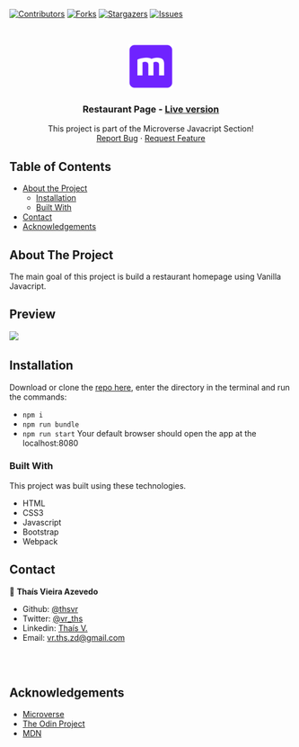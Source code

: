 [![Contributors][contributors-shield]][contributors-url]
[![Forks][forks-shield]][forks-url]
[![Stargazers][stars-shield]][stars-url]
[![Issues][issues-shield]][issues-url]

<!-- PROJECT LOGO -->
<br />
<p align="center">
  <a href="https://github.com/thsvr/restaurant-page">
    <img src="public/img/mLogo.png" alt="Logo" width="80" height="80">
  </a>

  <h3 align="center">Restaurant Page -
  <a href='https://thsvr.github.io/restaurant-page/'> Live version</a></h3>

  <p align="center">
    This project is part of the Microverse Javacript Section!
    <br />
    <a href="https://github.com/thsvr/restaurant-page/issues">Report Bug</a>
    ·
    <a href="https://github.com/thsvr/restaurant-page/issues">Request Feature</a>
  </p>
</p>

<!-- TABLE OF CONTENTS -->

## Table of Contents

- [About the Project](#about-the-project)
  - [Installation](#installation)
  - [Built With](#built-with)
- [Contact](#contact)
- [Acknowledgements](#acknowledgements)

<!-- ABOUT THE PROJECT -->

## About The Project

The main goal of this project is build a restaurant homepage using  Vanilla Javacript.

## Preview

![](chocolate-page.gif)

<!-- <div align="center">
  <img src="public/img/screenshot.png" width="800">
</div> -->

<!-- ABOUT THE PROJECT -->

## Installation

Download or clone the [repo here](https://github.com/thsvr/restaurant-page), enter the directory in the terminal and run the commands:

- `npm i`
- `npm run bundle`
- `npm run start`
  Your default browser should open the app at the localhost:8080
### Built With

This project was built using these technologies.

- HTML
- CSS3
- Javascript
- Bootstrap
- Webpack

<!-- CONTACT -->

## Contact

👤 **Thaís Vieira Azevedo**

- Github: [@thsvr](https://github.com/thsvr)
- Twitter: [@vr_ths](https://twitter.com/vr_ths)
- Linkedin: [Thaís V.](https://www.linkedin.com/in/vr-ths-zd/)
- Email: [vr.ths.zd@gmail.com](vr.ths.zd@gmail.com)

<br />
<br />

<!-- ACKNOWLEDGEMENTS -->

## Acknowledgements

- [Microverse](https://www.microverse.org/)
- [The Odin Project](https://www.theodinproject.com/)
- [MDN](https://developer.mozilla.org/en-US/docs/Web/JavaScript)

<!-- MARKDOWN LINKS & IMAGES -->
<!-- https://www.markdownguide.org/basic-syntax/#reference-style-links -->

[contributors-shield]: https://img.shields.io/github/contributors/thsvr/restaurant-page.svg?style=flat-square
[contributors-url]: https://github.com/thsvr/restaurant-page/graphs/contributors
[forks-shield]: https://img.shields.io/github/forks/thsvr/restaurant-page.svg?style=flat-square
[forks-url]: https://github.com/thsvr/restaurant-page/network/members
[stars-shield]: https://img.shields.io/github/stars/thsvr/restaurant-page.svg?style=flat-square
[stars-url]: https://github.com/thsvr/restaurant-page/stargazers
[issues-shield]: https://img.shields.io/github/issues/thsvr/restaurant-page.svg?style=flat-square
[issues-url]: https://github.com/thsvr/restaurant-page
[product-screenshot]: img/screenshot.PNG
